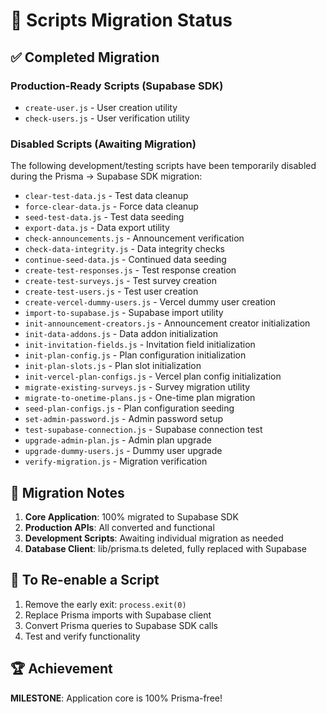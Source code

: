 # 🚀 Scripts Migration Status

## ✅ Completed Migration

### Production-Ready Scripts (Supabase SDK)
- `create-user.js` - User creation utility
- `check-users.js` - User verification utility

### Disabled Scripts (Awaiting Migration)
The following development/testing scripts have been temporarily disabled during the Prisma → Supabase SDK migration:

- `clear-test-data.js` - Test data cleanup
- `force-clear-data.js` - Force data cleanup  
- `seed-test-data.js` - Test data seeding
- `export-data.js` - Data export utility
- `check-announcements.js` - Announcement verification
- `check-data-integrity.js` - Data integrity checks
- `continue-seed-data.js` - Continued data seeding
- `create-test-responses.js` - Test response creation
- `create-test-surveys.js` - Test survey creation
- `create-test-users.js` - Test user creation
- `create-vercel-dummy-users.js` - Vercel dummy user creation
- `import-to-supabase.js` - Supabase import utility
- `init-announcement-creators.js` - Announcement creator initialization
- `init-data-addons.js` - Data addon initialization
- `init-invitation-fields.js` - Invitation field initialization
- `init-plan-config.js` - Plan configuration initialization
- `init-plan-slots.js` - Plan slot initialization
- `init-vercel-plan-configs.js` - Vercel plan config initialization
- `migrate-existing-surveys.js` - Survey migration utility
- `migrate-to-onetime-plans.js` - One-time plan migration
- `seed-plan-configs.js` - Plan configuration seeding
- `set-admin-password.js` - Admin password setup
- `test-supabase-connection.js` - Supabase connection test
- `upgrade-admin-plan.js` - Admin plan upgrade
- `upgrade-dummy-users.js` - Dummy user upgrade
- `verify-migration.js` - Migration verification

## 🎯 Migration Notes

1. **Core Application**: 100% migrated to Supabase SDK
2. **Production APIs**: All converted and functional
3. **Development Scripts**: Awaiting individual migration as needed
4. **Database Client**: lib/prisma.ts deleted, fully replaced with Supabase

## 🔧 To Re-enable a Script

1. Remove the early exit: `process.exit(0)`
2. Replace Prisma imports with Supabase client
3. Convert Prisma queries to Supabase SDK calls
4. Test and verify functionality

## 🏆 Achievement

**MILESTONE**: Application core is 100% Prisma-free!
